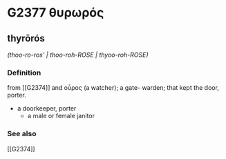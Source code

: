 # G2377 θυρωρός

## thyrōrós

_(thoo-ro-ros' | thoo-roh-ROSE | thyoo-roh-ROSE)_

### Definition

from [[G2374]] and οὖρος (a watcher); a gate- warden; that kept the door, porter.

- a doorkeeper, porter
  - a male or female janitor

### See also

[[G2374]]

